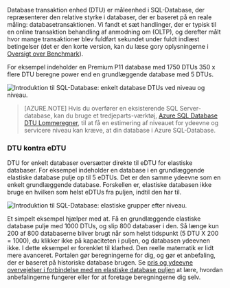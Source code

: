 Database transaktion enhed (DTU) er måleenhed i SQL-Database, der repræsenterer den relative styrke i databaser, der er baseret på en reale måling: databasetransaktionen. Vi fandt et sæt handlinger, der er typisk til en online transaktion behandling af anmodning om (OLTP), og derefter målt hvor mange transaktioner blev fuldført sekundet under fuldt indlæst betingelser (det er den korte version, kan du læse gory oplysningerne i [Oversigt over Benchmark](../articles/sql-database/sql-database-benchmark-overview.md)). 

For eksempel indeholder en Premium P11 database med 1750 DTUs 350 x flere DTU beregne power end en grundlæggende database med 5 DTUs. 

![Introduktion til SQL-Database: enkelt database DTUs ved niveau og niveau.](./media/sql-database-understanding-dtus/single_db_dtus.png)

>[AZURE.NOTE] Hvis du overfører en eksisterende SQL Server-database, kan du bruge et tredjeparts-værktøj, [Azure SQL Database DTU Lommeregner](http://dtucalculator.azurewebsites.net/), til at få en estimering af niveauet for ydeevne og servicere niveau kan kræve, at din database i Azure SQL-Database.

### <a name="dtu-vs-edtu"></a>DTU kontra eDTU

DTU for enkelt databaser oversætter direkte til eDTU for elastiske databaser. For eksempel indeholder en database i en grundlæggende elastiske database pulje op til 5 eDTUs. Det er den samme ydeevne som en enkelt grundlæggende database. Forskellen er, elastiske databasen ikke bruge en hvilken som helst eDTUs fra puljen, indtil den har til. 

![Introduktion til SQL-Database: elastiske grupper efter niveau.](./media/sql-database-understanding-dtus/sqldb_elastic_pools.png)

Et simpelt eksempel hjælper med at. Få en grundlæggende elastiske database pulje med 1000 DTUs, og slip 800 databaser i den. Så længe kun 200 af 800 databaserne bliver brugt når som helst tidspunkt (5 DTU X 200 = 1000), du klikker ikke på kapaciteten i puljen, og databasen ydeevnen ikke. I dette eksempel er forenklet til klarhed. Den reelle matematik er lidt mere avanceret. Portalen gør beregningerne for dig, og gør et anbefaling, der er baseret på historiske database brugen. Se [pris og ydeevne overvejelser i forbindelse med en elastiske database puljen](../articles/sql-database/sql-database-elastic-pool-guidance.md) at lære, hvordan anbefalingerne fungerer eller for at foretage beregningerne dig selv. 
